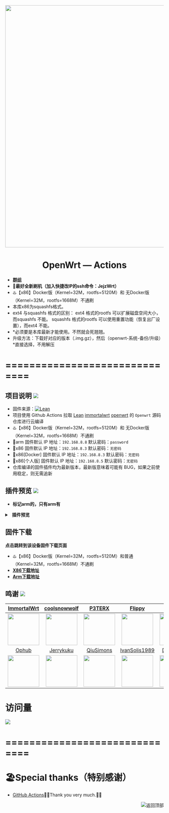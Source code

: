 <div align="center">
<img width="768" src="https://cdn.jsdelivr.net/gh/Jejz168/Picture/OpenWrt-logo.png"/>
<h1>OpenWrt — Actions</h1>
</div>

-  [**群组**](https://t.me/Jejz_168)
-  🛑******最好全新刷机（加入快捷改IP的ssh命令：JejzWrt）******
-  ♨️【x86】Docker版（Kernel=32M，rootfs=5120M）和 无Docker版（Kernel=32M，rootfs=1668M）不通刷
-  本库x86为squashfs格式。
-  ext4 与squashfs 格式的区别： ext4 格式的rootfs 可以扩展磁盘空间大小，而squashfs 不能。 squashfs 格式的rootfs 可以使用重置功能（恢复出厂设置），而ext4 不能。
-  *必须要是本库最新才能使用。不然就会死翘翘。
-  升级方法：下载好对应的版本（.img.gz），然后（openwrt-系统-备份/升级） *直接选择，不用解压
# ==============================
## 项目说明 [![](https://img.shields.io/badge/-项目基本介绍-FFFFFF.svg)](#项目说明-)
- 固件来源：[![Lean](https://img.shields.io/badge/Lede-Lean-red.svg?style=flat&logo=appveyor)](https://github.com/coolsnowwolf/lede) 
- 项目使用 Github Actions 拉取 [Lean](https://github.com/coolsnowwolf/lede) [immortalwrt](https://github.com/immortalwrt/immortalwrt) [openwrt](https://github.com/openwrt/openwrt) 的 `Openwrt` 源码仓库进行云编译
- ♨️【x86】Docker版（Kernel=32M，rootfs=5120M）和 无Docker版（Kernel=32M，rootfs=1668M）不通刷
- 🔴arm 固件默认 IP 地址：`192.168.8.8` 默认密码：`password`
- 🔴x86 固件默认 IP 地址：`192.168.8.3` 默认密码：`无密码`
- 🔴x86[Docker] 固件默认 IP 地址：`192.168.8.3` 默认密码：`无密码`
- 🔴x86[个人版] 固件默认 IP 地址：`192.168.8.5` 默认密码：`无密码`
- 仓库编译的固件插件均为最新版本，最新版意味着可能有 BUG，如果之前使用稳定，则无需追新

## 插件预览 [![](https://img.shields.io/badge/-固件插件及功能预览-FFFFFF.svg)](#插件预览-)
- ******标记arm的，只有arm有******
<details>
<summary><b>&nbsp; 插件预览</b></summary>
<br/>
<details>
<summary><b>├── 状态</b></summary>
　├── 概况<br/>
　├── 防火墙<br/>
　├── 路由表<br/>
　├── 系统日志<br/>
　├── 内核日志<br/>
　├── 系统进程<br/>
　├── 实时信息<br/>
　├── 实时监控<br/>
　├── WireGuard状态<br/>
　├── 负载均衡<br/>
　└── 释放内存
</details>
<details>
<summary><b>├── 系统</b></summary>
　├── 系统<br/>
　├── Web管理<br/>
　├── 管理权<br/>
　├── 软件包<br/>
　├── TTYD 终端<br/>
　├── 启动项<br/>
　├── 计划任务<br/>
　├── 挂载点<br/>
　├── 磁盘管理<br/>
　├── 备份/升级<br/>
　├── 定时设置<br/>
　├── 文件传输<br/>
　├── Argon 主题设置<br/>
　├── Design 主题设置<br/>
　├── 重启<br/>
　└── 关机
</details>
<details>
<summary><b>├── 服务</b></summary>
　├── PassWall<br/>
　├── PassWall2  (arm)<br/>
　├── Hello World<br/>
　├── AdGuard Home<br/>
　├── ShadowSocksR Plus+<br/>
　├── DDNSTO 远程控制<br/>
　├── 应用过滤<br/>
　├── 网站域名黑白名单配置<br/>
　├── 全能推送<br/>
　├── 上网时间控制<br/>
　├── OpenClash<br/>
　├── Lucky<br/>
　├── 动态 DNS<br/>
　├── SmartDNS<br/>
　├── MosDNS<br/>
　├── 网络唤醒<br/>
　├── Frps<br/>
　├── UPnP<br/>
　├── Frp 内网穿透<br/>
　├── KMS 服务器<br/>
　└── Nps 内网穿透
</details>
<details>
<summary><b>├── Docker  (arm)</b></summary>
　├── 概览<br/>
　├── 容器<br/>
　├── 镜像<br/>
　├── 网络<br/>
　├── 存储卷<br/>
　├── 事件<br/>
　└── 设置
</details>
<details>
<summary><b>├── 网络存储</b></summary>
　├── 文件浏览器<br/>
　├── NFS 管理<br/>
　├── Alist 文件列表<br/>
　├── USB 打印服务器<br/>
　├── 硬盘休眠<br/>
　├── 打印服务器<br/>
　├── 网络共享<br/>
　├── Aria2 配置<br/>
　└── FTP 服务器
</details>
<details>
<summary><b>├── VPN</b></summary>
　├── V2ray 服务器<br/>
　├── N2N VPN<br/>
　├── SoftEther VPN 服务器<br/>
　├── OpenVPN 服务器<br/>
　├── IPSec VPN 服务器<br/>
　├── PPTP VPN 服务器<br/>
　└── ZeroTier
</details>
<details>
<summary><b>├── 网络</b></summary>
　├── 接口<br/>
　├── DHCP/DNS<br/>
　├── 主机名<br/>
　├── IP/MAC 绑定<br/>
　├── 静态路由<br/>
　├── 防火墙<br/>
　├── 诊断<br/>
　├── IP限速<br/>
　├── Socat<br/>
　├── Turbo ACC 网络加速<br/>
　├── 多线多拨<br/>
　└── 负载均衡
</details>
<details>
<summary><b>├── 带宽监控</b></summary>
　├── 显示<br/>
　├── 配置<br/>
　├── 备份<br/>
　└── 实时流量监测
</details>
　└── <b>退出</b>
</details>

## 固件下载
**点击跳转到该设备固件下载页面**
- ♨️【x86】Docker版（Kernel=32M，rootfs=5120M）和普通（Kernel=32M，rootfs=1668M）不通刷
- [**X86下载地址**](https://github.com/Jejz168/OpenWrt/releases)
- [**Arm下载地址**](https://github.com/Jejz168/OpenWrt/releases/tag/ARMv8)

## 鸣谢 [![](https://img.shields.io/badge/-跪谢各大佬-FFFFFF.svg)](#鸣谢-)
| [ImmortalWrt](https://github.com/immortalwrt) | [coolsnowwolf](https://github.com/coolsnowwolf) | [P3TERX](https://github.com/P3TERX) | [Flippy](https://github.com/unifreq) | [haiibo](https://github.com/haiibo) | [Lenyu2020](https://github.com/Lenyu2020) |
| :-------------: | :-------------: | :-------------: | :-------------: | :-------------: | :-------------: |
| <img width="100" src="https://avatars.githubusercontent.com/u/53193414"/> | <img width="100" src="https://avatars.githubusercontent.com/u/31687149"/> | <img width="100" src="https://avatars.githubusercontent.com/u/25927179"/> | <img width="100" src="https://avatars.githubusercontent.com/u/39355261"/> | <img width="100" src="https://avatars.githubusercontent.com/u/85640068"/> | <img width="100" src="https://avatars.githubusercontent.com/u/59961153"/> |
| [Ophub](https://github.com/ophub) | [Jerrykuku](https://github.com/jerrykuku) | [QiuSimons](https://github.com/QiuSimons) | [IvanSolis1989](https://github.com/IvanSolis1989) | [DHDAXCW](https://github.com/DHDAXCW) | [breakings](https://github.com/breakings) |
| <img width="100" src="https://avatars.githubusercontent.com/u/68696949"/> | <img width="100" src="https://avatars.githubusercontent.com/u/9485680"/> | <img width="100" src="https://avatars.githubusercontent.com/u/45143996"/> | <img width="100" src="https://avatars.githubusercontent.com/u/44228691"/> | <img width="100" src="https://avatars.githubusercontent.com/u/74764072"/> | <img width="100" src="https://avatars.githubusercontent.com/u/25475074"/> |


# 访问量

![](https://komarev.com/ghpvc/?username=Jejz168&color=FFD700&style=for-the-badge)
# ==============================
# 🏖Special thanks（特别感谢）
- [GitHub Actions](https://github.com/features/actions)🎉🎉Thank you very much.🎉🎉



<a href="#readme">
<img src="https://img.shields.io/badge/-返回顶部-FFFFFF.svg" title="返回顶部" align="right"/>
</a>
